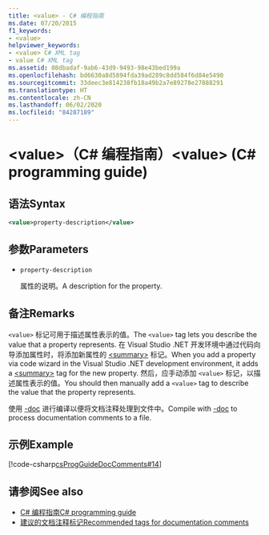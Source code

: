 ```yaml
---
title: <value> - C# 编程指南
ms.date: 07/20/2015
f1_keywords:
- <value>
helpviewer_keywords:
- <value> C# XML tag
- value C# XML tag
ms.assetid: 08dbadaf-9ab6-43d9-9493-98e43bed199a
ms.openlocfilehash: bd6630a8d5894fda39ad289c8dd584f6d84e5490
ms.sourcegitcommit: 33deec3e814238fb18a49b2a7e89278e27888291
ms.translationtype: HT
ms.contentlocale: zh-CN
ms.lasthandoff: 06/02/2020
ms.locfileid: "84287189"
---
```

# <a name="value-c-programming-guide"></a><span data-ttu-id="43174-102">\<value>（C# 编程指南）</span><span class="sxs-lookup"><span data-stu-id="43174-102">\<value> (C# programming guide)</span></span>

## <a name="syntax"></a><span data-ttu-id="43174-103">语法</span><span class="sxs-lookup"><span data-stu-id="43174-103">Syntax</span></span>

```xml
<value>property-description</value>
```

## <a name="parameters"></a><span data-ttu-id="43174-104">参数</span><span class="sxs-lookup"><span data-stu-id="43174-104">Parameters</span></span>

- `property-description`

  <span data-ttu-id="43174-105">属性的说明。</span><span class="sxs-lookup"><span data-stu-id="43174-105">A description for the property.</span></span>

## <a name="remarks"></a><span data-ttu-id="43174-106">备注</span><span class="sxs-lookup"><span data-stu-id="43174-106">Remarks</span></span>

<span data-ttu-id="43174-107">`<value>` 标记可用于描述属性表示的值。</span><span class="sxs-lookup"><span data-stu-id="43174-107">The `<value>` tag lets you describe the value that a property represents.</span></span> <span data-ttu-id="43174-108">在 Visual Studio .NET 开发环境中通过代码向导添加属性时，将添加新属性的 [\<summary>](./summary.md) 标记。</span><span class="sxs-lookup"><span data-stu-id="43174-108">When you add a property via code wizard in the Visual Studio .NET development environment, it adds a [\<summary>](./summary.md) tag for the new property.</span></span> <span data-ttu-id="43174-109">然后，应手动添加 `<value>` 标记，以描述属性表示的值。</span><span class="sxs-lookup"><span data-stu-id="43174-109">You should then manually add a `<value>` tag to describe the value that the property represents.</span></span>

<span data-ttu-id="43174-110">使用 [-doc](../../language-reference/compiler-options/doc-compiler-option.md) 进行编译以便将文档注释处理到文件中。</span><span class="sxs-lookup"><span data-stu-id="43174-110">Compile with [-doc](../../language-reference/compiler-options/doc-compiler-option.md) to process documentation comments to a file.</span></span>

## <a name="example"></a><span data-ttu-id="43174-111">示例</span><span class="sxs-lookup"><span data-stu-id="43174-111">Example</span></span>

[!code-csharp[csProgGuideDocComments#14](~/samples/snippets/csharp/VS_Snippets_VBCSharp/csProgGuideDocComments/CS/DocComments.cs#14)]

## <a name="see-also"></a><span data-ttu-id="43174-112">请参阅</span><span class="sxs-lookup"><span data-stu-id="43174-112">See also</span></span>

- [<span data-ttu-id="43174-113">C# 编程指南</span><span class="sxs-lookup"><span data-stu-id="43174-113">C# programming guide</span></span>](../index.md)
- [<span data-ttu-id="43174-114">建议的文档注释标记</span><span class="sxs-lookup"><span data-stu-id="43174-114">Recommended tags for documentation comments</span></span>](./recommended-tags-for-documentation-comments.md)
